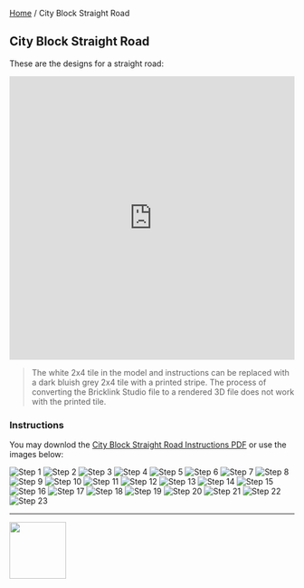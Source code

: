 <style>@import url("//readme.codeadam.ca/readme.css");</style>

[Home](/) / City Block Straight Road

## City Block Straight Road

These are the designs for a straight road:

<iframe src="https://pages.codeadam.ca/ldr-viewer/view?background=4293848814&filename=city-block-road-straight.packed.mpd&path=https://ldr.brickmmo.com/city-block-road-straight/" height="500" width="100%" frameborder="0" allowtransparency id="iframe"></iframe>

> The white 2x4 tile in the model and instructions can be replaced with a dark bluish grey 2x4 tile with a printed stripe. The process of converting the Bricklink Studio file to a rendered 3D file does not work with the printed tile. 

### Instructions

You may downlod the [City Block Straight Road Instructions PDF](city-block-road-straight/city-block-road-straight.pdf) or use the images below:

![Step 1](city-block-road-straight/1_1x.png)
![Step 2](city-block-road-straight/2_1x.png)
![Step 3](city-block-road-straight/3_1x.png)
![Step 4](city-block-road-straight/4_1x.png)
![Step 5](city-block-road-straight/5_1x.png)
![Step 6](city-block-road-straight/6_1x.png)
![Step 7](city-block-road-straight/7_1x.png)
![Step 8](city-block-road-straight/8_1x.png)
![Step 9](city-block-road-straight/9_1x.png)
![Step 10](city-block-road-straight/10_1x.png)
![Step 11](city-block-road-straight/11_1x.png)
![Step 12](city-block-road-straight/12_1x.png)
![Step 13](city-block-road-straight/13_1x.png)
![Step 14](city-block-road-straight/14_1x.png)
![Step 15](city-block-road-straight/15_1x.png)
![Step 16](city-block-road-straight/16_1x.png)
![Step 17](city-block-road-straight/17_1x.png)
![Step 18](city-block-road-straight/18_1x.png)
![Step 19](city-block-road-straight/19_1x.png)
![Step 20](city-block-road-straight/20_1x.png)
![Step 21](city-block-road-straight/21_1x.png)
![Step 22](city-block-road-straight/22_1x.png)
![Step 23](city-block-road-straight/23_1x.png)

---

<a href="https://brickmmo.com">
<img src="https://cdn.brickmmo.com/images@1.0.0/brickmmo-logo-coloured-horizontal.png" width="100">
</a>

<script src="https://cdn.brickmmo.com/bar@1.0.0/bar.js"></script>
